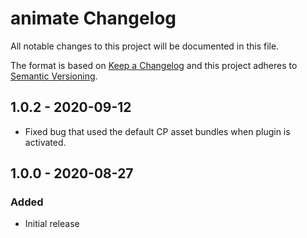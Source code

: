 # animate Changelog

All notable changes to this project will be documented in this file.

The format is based on [Keep a Changelog](http://keepachangelog.com/) and this project adheres to [Semantic Versioning](http://semver.org/).

## 1.0.2 - 2020-09-12
- Fixed bug that used the default CP asset bundles when plugin is activated.

## 1.0.0 - 2020-08-27
### Added
- Initial release
